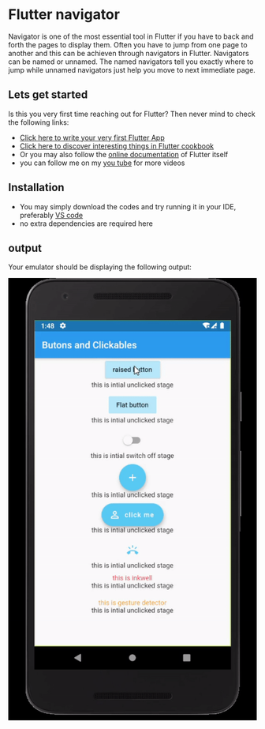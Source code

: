 # Flutter navigator

Navigator is one of the most essential tool in Flutter if you have to back and forth the pages to display them. Often you have to jump from one page to another and this can be achieven through navigators in Flutter. Navigators can be named or unnamed. The named navigators tell you exactly where to jump while unnamed navigators just help you move to next immediate page.

## Lets get started
Is this you very first time reaching out for Flutter? Then never mind to check the following links:

- [Click here to write your very first Flutter App](https://flutter.dev/docs/get-started/codelab)
- [Click here to discover interesting things in Flutter cookbook](https://flutter.dev/docs/cookbook)
- Or you may also follow the [online documentation](https://flutter.dev/docs) of Flutter itself
- you can follow me on my [you tube](https://www.youtube.com/watch?v=z6RFqhxMdvY) for more videos

## Installation
 
- You may simply download the codes and try running it in your IDE, preferably [VS code](https://code.visualstudio.com/download) 
- no extra dependencies are required here

## output
 Your emulator should be displaying the following output:
 
 
 ![](https://github.com/srijanabhusal/flutter-buttons-and-clickables/blob/master/ezgif.com-video-to-gif.gif)
